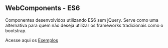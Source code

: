 ## WebComponents - ES6
<p>Componentes desenvolvidos utilizando ES6 sem jQuery. Serve como uma alternativa para quem não deseja utilizar os frameworks tradicionais como o bootstrap.</p>
<p>Acesse aqui os <a href="http://leandrofialho.com/web-components/src/index.html" target="_blank">Exemplos</a></p>

